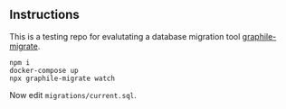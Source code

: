 ## Instructions

This is a testing repo for evalutating a database migration tool [graphile-migrate](https://www.npmjs.com/package/graphile-migrate).

```
npm i
docker-compose up
npx graphile-migrate watch
```

Now edit `migrations/current.sql`.
